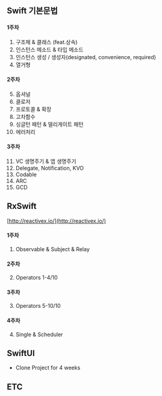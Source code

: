 ## Swift 기본문법

#### 1주차
1. 구조체 & 클래스 (feat.상속) 
2. 인스턴스 메소드 & 타입 메소드  
3. 인스턴스 생성 / 생성자(designated, convenience, required)
4. 열거형
#### 2주차
5. 옵셔널
6. 클로저 
7. 프로토콜 & 확장 
8. 고차함수 
9. 싱글턴 패턴 & 델리게이트 패턴
10. 에러처리
#### 3주차
11. VC 생명주기 & 앱 생명주기
12. Delegate, Notification, KVO
13. Codable
14. ARC
15. GCD

## RxSwift

[http://reactivex.io/](http://reactivex.io/)

#### 1주차
1. Observable & Subject & Relay
#### 2주차
2. Operators 1-4/10
#### 3주차
3. Operators 5-10/10
#### 4주차
4. Single & Scheduler

## SwiftUI

- Clone Project for 4 weeks

## ETC

